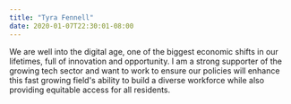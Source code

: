 ```yaml
---
title: "Tyra Fennell"
date: 2020-01-07T22:30:01-08:00
---
```


We are well into the digital age, one of the biggest economic shifts in our
lifetimes, full of innovation and opportunity. I am a strong supporter of the
growing tech sector and want to work to ensure our policies will enhance this
fast growing field's ability to build a diverse workforce while also providing
equitable access for all residents.
